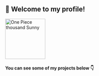 ## 🤝 Welcome to my profile!

<img src="https://i.imgur.com/r1FnXeo.png" alt="One Piece thousand Sunny" title="image Title" width="128px" />

#### You can see some of my projects below 👇

